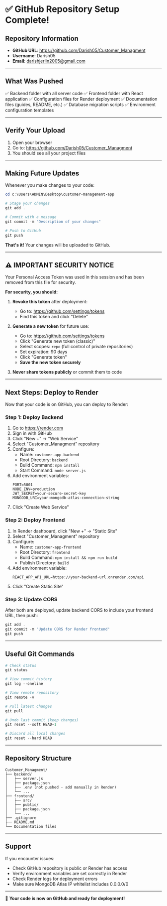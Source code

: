 # ✅ GitHub Repository Setup Complete!

## Repository Information

- **GitHub URL**: https://github.com/Darish05/Customer_Managment
- **Username**: Darish05
- **Email**: darishjerlin2005@gmail.com

---

## What Was Pushed

✅ Backend folder with all server code
✅ Frontend folder with React application
✅ Configuration files for Render deployment
✅ Documentation files (guides, README, etc.)
✅ Database migration scripts
✅ Environment configuration templates

---

## Verify Your Upload

1. Open your browser
2. Go to: https://github.com/Darish05/Customer_Managment
3. You should see all your project files

---

## Making Future Updates

Whenever you make changes to your code:

```powershell
cd c:\Users\ADMIN\Desktop\customer-management-app

# Stage your changes
git add .

# Commit with a message
git commit -m "Description of your changes"

# Push to GitHub
git push
```

**That's it!** Your changes will be uploaded to GitHub.

---

## ⚠️ IMPORTANT SECURITY NOTICE

Your Personal Access Token was used in this session and has been removed from this file for security.

**For security, you should:**

1. **Revoke this token** after deployment:
   - Go to: https://github.com/settings/tokens
   - Find this token and click "Delete"

2. **Generate a new token** for future use:
   - Go to: https://github.com/settings/tokens
   - Click "Generate new token (classic)"
   - Select scopes: `repo` (full control of private repositories)
   - Set expiration: 90 days
   - Click "Generate token"
   - **Save the new token securely**

3. **Never share tokens publicly** or commit them to code

---

## Next Steps: Deploy to Render

Now that your code is on GitHub, you can deploy to Render:

### Step 1: Deploy Backend

1. Go to https://render.com
2. Sign in with GitHub
3. Click "New +" → "Web Service"
4. Select "Customer_Managment" repository
5. Configure:
   - Name: `customer-app-backend`
   - Root Directory: `backend`
   - Build Command: `npm install`
   - Start Command: `node server.js`
6. Add environment variables:
   ```
   PORT=5001
   NODE_ENV=production
   JWT_SECRET=your-secure-secret-key
   MONGODB_URI=your-mongodb-atlas-connection-string
   ```
7. Click "Create Web Service"

### Step 2: Deploy Frontend

1. In Render dashboard, click "New +" → "Static Site"
2. Select "Customer_Managment" repository
3. Configure:
   - Name: `customer-app-frontend`
   - Root Directory: `frontend`
   - Build Command: `npm install && npm run build`
   - Publish Directory: `build`
4. Add environment variable:
   ```
   REACT_APP_API_URL=https://your-backend-url.onrender.com/api
   ```
5. Click "Create Static Site"

### Step 3: Update CORS

After both are deployed, update backend CORS to include your frontend URL, then push:

```powershell
git add .
git commit -m "Update CORS for Render frontend"
git push
```

---

## Useful Git Commands

```powershell
# Check status
git status

# View commit history
git log --oneline

# View remote repository
git remote -v

# Pull latest changes
git pull

# Undo last commit (keep changes)
git reset --soft HEAD~1

# Discard all local changes
git reset --hard HEAD
```

---

## Repository Structure

```
Customer_Managment/
├── backend/
│   ├── server.js
│   ├── package.json
│   ├── .env (not pushed - add manually in Render)
│   └── ...
├── frontend/
│   ├── src/
│   ├── public/
│   ├── package.json
│   └── ...
├── .gitignore
├── README.md
└── Documentation files
```

---

## Support

If you encounter issues:
- Check GitHub repository is public or Render has access
- Verify environment variables are set correctly in Render
- Check Render logs for deployment errors
- Make sure MongoDB Atlas IP whitelist includes 0.0.0.0/0

---

🎉 **Your code is now on GitHub and ready for deployment!**
